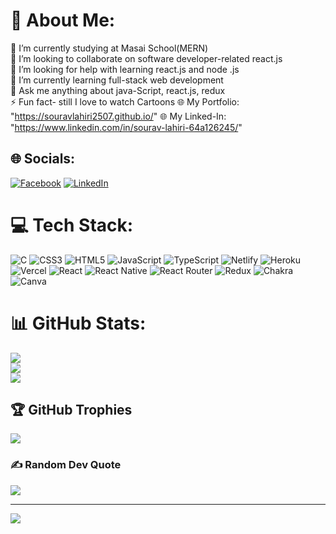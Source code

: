 # 💫 About Me:
🔭 I’m currently studying at Masai School(MERN)<br>👯 I’m looking to collaborate on software developer-related react.js<br>🤝 I’m looking for help with learning react.js and node .js<br>🌱 I’m currently learning full-stack web development<br>💬 Ask me anything about java-Script, react.js, redux<br>⚡ Fun fact- still I love to watch Cartoons 🌐 My Portfolio: "https://souravlahiri2507.github.io/"
🌐 My Linked-In: "https://www.linkedin.com/in/sourav-lahiri-64a126245/"


## 🌐 Socials:
[![Facebook](https://img.shields.io/badge/Facebook-%231877F2.svg?logo=Facebook&logoColor=white)](https://facebook.com/100006082543290) [![LinkedIn](https://img.shields.io/badge/LinkedIn-%230077B5.svg?logo=linkedin&logoColor=white)](https://linkedin.com/in/sourav-lahiri-64a126245) 

# 💻 Tech Stack:
![C](https://img.shields.io/badge/c-%2300599C.svg?style=for-the-badge&logo=c&logoColor=white) ![CSS3](https://img.shields.io/badge/css3-%231572B6.svg?style=for-the-badge&logo=css3&logoColor=white) ![HTML5](https://img.shields.io/badge/html5-%23E34F26.svg?style=for-the-badge&logo=html5&logoColor=white) ![JavaScript](https://img.shields.io/badge/javascript-%23323330.svg?style=for-the-badge&logo=javascript&logoColor=%23F7DF1E) ![TypeScript](https://img.shields.io/badge/typescript-%23007ACC.svg?style=for-the-badge&logo=typescript&logoColor=white) ![Netlify](https://img.shields.io/badge/netlify-%23000000.svg?style=for-the-badge&logo=netlify&logoColor=#00C7B7) ![Heroku](https://img.shields.io/badge/heroku-%23430098.svg?style=for-the-badge&logo=heroku&logoColor=white) ![Vercel](https://img.shields.io/badge/vercel-%23000000.svg?style=for-the-badge&logo=vercel&logoColor=white) ![React](https://img.shields.io/badge/react-%2320232a.svg?style=for-the-badge&logo=react&logoColor=%2361DAFB) ![React Native](https://img.shields.io/badge/react_native-%2320232a.svg?style=for-the-badge&logo=react&logoColor=%2361DAFB) ![React Router](https://img.shields.io/badge/React_Router-CA4245?style=for-the-badge&logo=react-router&logoColor=white) ![Redux](https://img.shields.io/badge/redux-%23593d88.svg?style=for-the-badge&logo=redux&logoColor=white) ![Chakra](https://img.shields.io/badge/chakra-%234ED1C5.svg?style=for-the-badge&logo=chakraui&logoColor=white) ![Canva](https://img.shields.io/badge/Canva-%2300C4CC.svg?style=for-the-badge&logo=Canva&logoColor=white)
# 📊 GitHub Stats:
![](https://github-readme-stats.vercel.app/api?username=Souravlahiri2507&theme=dark&hide_border=false&include_all_commits=true&count_private=true)<br/>
![](https://github-readme-streak-stats.herokuapp.com/?user=Souravlahiri2507&theme=dark&hide_border=false)<br/>
![](https://github-readme-stats.vercel.app/api/top-langs/?username=Souravlahiri2507&theme=dark&hide_border=false&include_all_commits=true&count_private=true&layout=compact)

## 🏆 GitHub Trophies
![](https://github-profile-trophy.vercel.app/?username=Souravlahiri2507&theme=radical&no-frame=false&no-bg=true&margin-w=4)

### ✍️ Random Dev Quote
![](https://quotes-github-readme.vercel.app/api?type=horizontal&theme=radical)

---
[![](https://visitcount.itsvg.in/api?id=Souravlahiri2507&icon=0&color=0)](https://visitcount.itsvg.in)

<!-- Proudly created with GPRM ( https://gprm.itsvg.in ) -->
